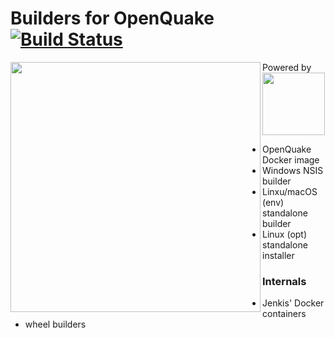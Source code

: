 # Builders for OpenQuake [![Build Status](https://travis-ci.org/gem/oq-containers.svg?branch=master)](https://travis-ci.org/gem/oq-container)

<img align="left" src="https://www.globalquakemodel.org/media/storage/oq-logo.png" width="400px">

Powered by
<img src="https://upload.wikimedia.org/wikipedia/commons/7/79/Docker_%28container_engine%29_logo.png" width="100px">

* OpenQuake Docker image
* Windows NSIS builder
* Linxu/macOS (env) standalone builder
* Linux (opt) standalone installer

### Internals

* Jenkis' Docker containers
* wheel builders
